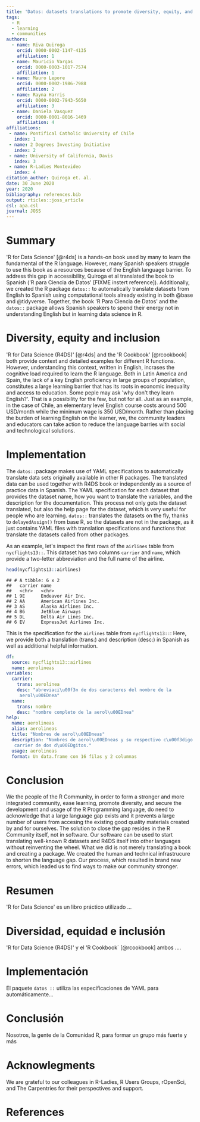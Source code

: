 ```yaml
---
title: 'Datos: datasets translations to promote diversity, equity, and inclusion'
tags:
  - R
  - learning
  - communities
authors:
  - name: Riva Quiroga
    orcid: 0000-0002-1147-4135
    affiliation: 1
  - name: Mauricio Vargas
    orcid: 0000-0003-1017-7574
    affiliation: 1
  - name: Mauro Lepore
    orcid: 0000-0002-1986-7988
    affiliation: 2
  - name: Rayna Harris
    orcid: 0000-0002-7943-5650
    affiliation: 3
  - name: Daniela Vasquez
    orcid: 0000-0001-8016-1469
    affiliation: 4
affiliations:
 - name: Pontifical Catholic University of Chile
   index: 1
 - name: 2 Degrees Investing Initiative
   index: 2
 - name: University of California, Davis
   index: 3
 - name: R-Ladies Montevideo
   index: 4
citation_author: Quiroga et. al.
date: 30 June 2020
year: 2020
bibliography: references.bib
output: rticles::joss_article
csl: apa.csl
journal: JOSS
---
```


# Summary
  
'R for Data Science' [@r4ds] is a hands-on book used by many to learn the fundamental of the R language. However, many Spanish speakers struggle
to use this book as a resources because of the English language barrier.
To address this gap in accessibility, Quiroga et al translated
the book to Spanish ('R para Ciencia de Datos' [FIXME instert reference]). 
Additionally, we created the R package `datos::`  to automatically translate datasets from English to Spanish using computational tools already existing in both @base and @tidyverse. Together, the book 'R Para Ciencia de Datos' and the `datos::` package allows
Spanish speakers to spend their energy not in understanding English but in
learning data science in R.

# Diversity, equity and inclusion

'R for Data Science (R4DS)' [@r4ds] and the 'R Cookbook' [@rcookbook] both provide context and detailed examples for different R functions. However, understanding this context, written in English, incrases the cognitive load required to learn the R language. Both in Latin America and Spain, the lack of a key English proficiency in large groups of population, constitutes a large learning barrier that has its roots in economic inequality and access to education.  Some peple may ask 'why don't they learn English?'. That is a possibility for the few, but not for all. Just as an example, in the case of Chile, an elementary level English course costs around 500 USD/month while the minimum wage is 350 USD/month. Rather than placing the burden of learning English on the learner, we, the community leaders and educators can take action to reduce the language barries with social and technological solutions. 

# Implementation 

The `datos::`package makes use of YAML specifications to automatically translate data sets originally available in other R packages. The translated data can be used together with R4DS book or independently as a source of practice data in Spanish. The YAML specification for each dataset that provides the dataset name, how you want to translate the variables, and the description for the documentation. This process not only gets the dataset translated, but also the help page for the dataset, which is very useful for people who are learning. `datos::` translates the datasets on the fly, thanks to `delayedAssign()` from base R, so the datasets are not in the package, as it just contains YAML files with translation specifications and functions that translate the datasets called from other packages.

As an example, let's inspect the first rows of the `airlines` table from `nycflights13::`. This dataset has two columns `carrier` and `name`, which provide a two-letter abbreviation and the full name of the airline.


```r
head(nycflights13::airlines)
```

```
## # A tibble: 6 x 2
##   carrier name                    
##   <chr>   <chr>                   
## 1 9E      Endeavor Air Inc.       
## 2 AA      American Airlines Inc.  
## 3 AS      Alaska Airlines Inc.    
## 4 B6      JetBlue Airways         
## 5 DL      Delta Air Lines Inc.    
## 6 EV      ExpressJet Airlines Inc.
```

This is the specification for the `airlines` table from `nycflights13::`: Here, we provide both a translation (trans:) and description (desc:) in Spanish as well as additional helpful information.

```yaml
df:
  source: nycflights13::airlines
  name: aerolineas
variables:
  carrier:
    trans: aerolinea
    desc: "abreviaci\u00f3n de dos caracteres del nombre de la
     aerol\u00EDnea"
  name:
    trans: nombre
    desc: "nombre completo de la aerol\u00EDnea"
help:
  name: aerolineas
  alias: aerolineas
  title: "Nombres de aerol\u00EDneas"
  description: "Nombres de aerol\u00EDneas y su respectivo c\u00f3digo
   carrier de dos d\u00EDgitos."
  usage: aerolineas
  format: Un data.frame con 16 filas y 2 columnas
```

# Conclusion

We the people of the R Community, in order to form a stronger and more integrated community, ease learning, promote diversity, and secure the development and usage of the R Programming language, do need to acknowledge that a large language gap exists and it prevents a large number of users from accesing the existing good quality materials created by and for ourselves. The solution to close the gap resides in the R Community itself, not in software. Our software can be used to start translating well-known R datasets and R4DS itself into other languages without reinventing the wheel. What we did is not merely translating a book and creating a package. We created the human and technical infrastrucure to shorten the language gap. Our process, which resulted in brand new errors, which leaded us to find ways to make our community stronger.

# Resumen
  
'R for Data Science'  es un libro práctico utilizado ...

# Diversidad, equidad e inclusión

'R for Data Science (R4DS)' y el 'R Cookbook` [@rcookbook] ambos ....

# Implementación

El paquete `datos ::` utiliza las especificaciones de YAML para automáticamente... 

# Conclusión

Nosotros, la gente de la Comunidad R, para formar un grupo más fuerte y más

# Acknowlegments 

We are grateful to our colleagues in R-Ladies, R Users Groups, rOpenSci, and The Carpentries for their perspectives and support. 

# References
